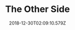 ---
title: The Other Side
artist: LukHash
date: 2018-12-30T02:09:10.579Z
cover: /upload/a1320994375_10.jpg
styles:
  - Electronica
  - Chiptunes
links:
  spotify: https://play.spotify.com/album/5jvE3154gLNiw3MDpjd7WH
  youtube: https://music.youtube.com/watch?v=k5B_9sJ1FDI
  applemusic: https://itunes.apple.com/us/album/the-other-side/1004301530?uo=4
  soundcloud: ""
  bandcamp: https://lukhash.bandcamp.com/album/the-other-side
  googleplay: https://play.google.com/music/m/Bnjkbnxj6xk3qnipvcmtrni4h5y?signup_if_needed=1
  deezer: https://www.deezer.com/album/10603786
---